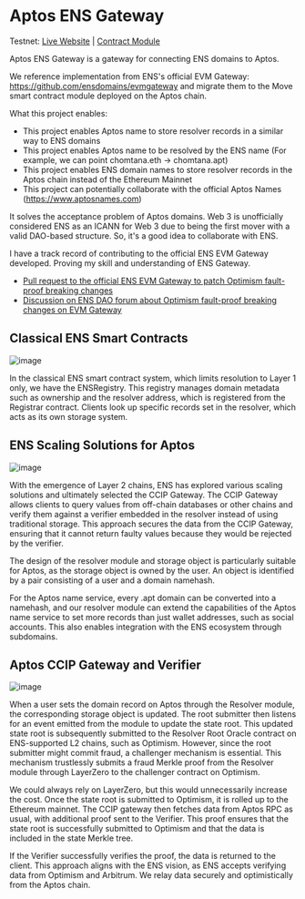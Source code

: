 # Aptos ENS Gateway

Testnet: [Live Website](https://aptos-ens.chom.dev) | [Contract Module](https://explorer.aptoslabs.com/account/0x4aac1f0a41d1251b67e7623b3bdf3034cbd4bb05938a1129ddd9dec3ba8ed200/modules/code/resolver?network=testnet)

Aptos ENS Gateway is a gateway for connecting ENS domains to Aptos.

We reference implementation from ENS's official EVM Gateway: https://github.com/ensdomains/evmgateway and migrate them to the Move smart contract module deployed on the Aptos chain.

What this project enables:
* This project enables Aptos name to store resolver records in a similar way to ENS domains
* This project enables Aptos name to be resolved by the ENS name (For example, we can point chomtana.eth -> chomtana.apt)
* This project enables ENS domain names to store resolver records in the Aptos chain instead of the Ethereum Mainnet
* This project can potentially collaborate with the official Aptos Names (https://www.aptosnames.com)

It solves the acceptance problem of Aptos domains. Web 3 is unofficially considered ENS as an ICANN for Web 3 due to being the first mover with a valid DAO-based structure. So, it's a good idea to collaborate with ENS.

I have a track record of contributing to the official ENS EVM Gateway developed. Proving my skill and understanding of ENS Gateway.
* [Pull request to the official ENS EVM Gateway to patch Optimism fault-proof breaking changes](https://github.com/ensdomains/evmgateway/pull/36)
* [Discussion on ENS DAO forum about Optimism fault-proof breaking changes on EVM Gateway](https://discuss.ens.domains/t/op-fault-proof-upgrade-break-op-verifier-and-op-gateway-implementation-in-the-evm-gateway/18973)

## Classical ENS Smart Contracts

![image](https://github.com/Chomtana/aptos-ens-gateway/assets/4103490/0daae5a3-ca64-4ff4-88aa-ca14967427f1)

In the classical ENS smart contract system, which limits resolution to Layer 1 only, we have the ENSRegistry. This registry manages domain metadata such as ownership and the resolver address, which is registered from the Registrar contract. Clients look up specific records set in the resolver, which acts as its own storage system.

## ENS Scaling Solutions for Aptos

![image](https://github.com/Chomtana/aptos-ens-gateway/assets/4103490/41b37e13-685b-43f4-b4ef-dc64d302a178)

With the emergence of Layer 2 chains, ENS has explored various scaling solutions and ultimately selected the CCIP Gateway. The CCIP Gateway allows clients to query values from off-chain databases or other chains and verify them against a verifier embedded in the resolver instead of using traditional storage. This approach secures the data from the CCIP Gateway, ensuring that it cannot return faulty values because they would be rejected by the verifier.

The design of the resolver module and storage object is particularly suitable for Aptos, as the storage object is owned by the user. An object is identified by a pair consisting of a user and a domain namehash.

For the Aptos name service, every .apt domain can be converted into a namehash, and our resolver module can extend the capabilities of the Aptos name service to set more records than just wallet addresses, such as social accounts. This also enables integration with the ENS ecosystem through subdomains.

## Aptos CCIP Gateway and Verifier

![image](https://github.com/Chomtana/aptos-ens-gateway/assets/4103490/d6234af8-b9cd-4a0e-a3d6-31fb7d0e4d01)

When a user sets the domain record on Aptos through the Resolver module, the corresponding storage object is updated. The root submitter then listens for an event emitted from the module to update the state root. This updated state root is subsequently submitted to the Resolver Root Oracle contract on ENS-supported L2 chains, such as Optimism. However, since the root submitter might commit fraud, a challenger mechanism is essential. This mechanism trustlessly submits a fraud Merkle proof from the Resolver module through LayerZero to the challenger contract on Optimism.

We could always rely on LayerZero, but this would unnecessarily increase the cost. Once the state root is submitted to Optimism, it is rolled up to the Ethereum mainnet. The CCIP gateway then fetches data from Aptos RPC as usual, with additional proof sent to the Verifier. This proof ensures that the state root is successfully submitted to Optimism and that the data is included in the state Merkle tree.

If the Verifier successfully verifies the proof, the data is returned to the client. This approach aligns with the ENS vision, as ENS accepts verifying data from Optimism and Arbitrum. We relay data securely and optimistically from the Aptos chain.
